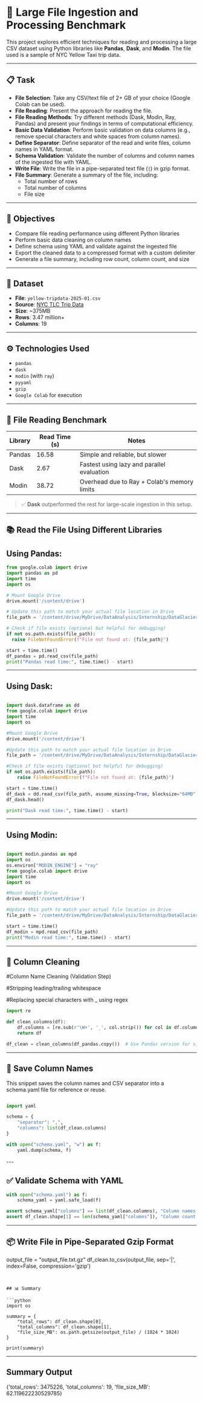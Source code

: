 # 🚀 Large File Ingestion and Processing Benchmark

This project explores efficient techniques for reading and processing a large CSV dataset using Python libraries like **Pandas**, **Dask**, and **Modin**. The file used is a sample of NYC Yellow Taxi trip data.

---

## 📋 Task

- **File Selection**: Take any CSV/text file of 2+ GB of your choice (Google Colab can be used).
- **File Reading**: Present the approach for reading the file.
- **File Reading Methods**: Try different methods (Dask, Modin, Ray, Pandas) and present your findings in terms of computational efficiency.
- **Basic Data Validation**: Perform basic validation on data columns (e.g., remove special characters and white spaces from column names).
- **Define Separator**: Define separator of the read and write files, column names in YAML format.
- **Schema Validation**: Validate the number of columns and column names of the ingested file with YAML.
- **Write File**: Write the file in a pipe-separated text file (`|`) in gzip format.
- **File Summary**: Generate a summary of the file, including:
  - Total number of rows
  - Total number of columns
  - File size

---

## 📌 Objectives

- Compare file reading performance using different Python libraries
- Perform basic data cleaning on column names
- Define schema using YAML and validate against the ingested file
- Export the cleaned data to a compressed format with a custom delimiter
- Generate a file summary, including row count, column count, and size

---

## 📂 Dataset

- **File**: `yellow-tripdata-2025-01.csv`
- **Source**: [NYC TLC Trip Data](https://www.nyc.gov/site/tlc/about/tlc-trip-record-data.page)
- **Size**: ~375MB
- **Rows**: 3.47 million+
- **Columns**: 19

---

## ⚙️ Technologies Used

- `pandas`
- `dask`
- `modin` (with `ray`)
- `pyyaml`
- `gzip`
- `Google Colab` for execution

---

## 🚀 File Reading Benchmark

| **Library** | **Read Time (s)** | **Notes** |
|-------------|-------------------|-----------|
| Pandas      | 16.58             | Simple and reliable, but slower |
| Dask        | 2.67              | Fastest using lazy and parallel evaluation |
| Modin       | 38.72             | Overhead due to Ray + Colab's memory limits |

> ✅ **Dask** outperformed the rest for large-scale ingestion in this setup.

---

## 📚 Read the File Using Different Libraries


## Using Pandas:
```python
from google.colab import drive
import pandas as pd
import time
import os

# Mount Google Drive
drive.mount('/content/drive')

# Update this path to match your actual file location in Drive
file_path = '/content/drive/MyDrive/DataAnalysis/Internship/DataGlaciers/Week-6/yellow-tripdata-2025-01.csv'

# Check if file exists (optional but helpful for debugging)
if not os.path.exists(file_path):
  raise FileNotFoundError(f"File not found at: {file_path}")

start = time.time()
df_pandas = pd.read_csv(file_path)
print("Pandas read time:", time.time() - start)

```
---

## Using Dask:

```python

import dask.dataframe as dd
from google.colab import drive
import time
import os

#Mount Google Drive
drive.mount('/content/drive')

#Update this path to match your actual file location in Drive
file_path = '/content/drive/MyDrive/DataAnalysis/Internship/DataGlaciers/Week-6/yellow-tripdata-2025-01.csv'

#Check if file exists (optional but helpful for debugging)
if not os.path.exists(file_path):
    raise FileNotFoundError(f"File not found at: {file_path}")

start = time.time()
df_dask = dd.read_csv(file_path, assume_missing=True, blocksize="64MB")
df_dask.head()

print("Dask read time:", time.time() - start)

```
---

## Using Modin:

```python

import modin.pandas as mpd
import os
os.environ["MODIN_ENGINE"] = "ray"
from google.colab import drive
import time
import os

#Mount Google Drive
drive.mount('/content/drive')

#Update this path to match your actual file location in Drive
file_path = '/content/drive/MyDrive/DataAnalysis/Internship/DataGlaciers/Week-6/yellow-tripdata-2025-01.csv'

start = time.time()
df_modin = mpd.read_csv(file_path)
print("Modin read time:", time.time() - start)

```
---

## 🧹 Column Cleaning


#Column Name Cleaning (Validation Step)

#Stripping leading/trailing whitespace

#Replacing special characters with _ using regex


```python 
import re

def clean_columns(df):
    df.columns = [re.sub(r'\W+', '_', col.strip()) for col in df.columns]
    return df

df_clean = clean_columns(df_pandas.copy())  # Use Pandas version for simplicity

```
---

## 💾 Save Column Names

This snippet saves the column names and CSV separator into a schema.yaml file for reference or reuse.

```python

import yaml

schema = {
    "separator": ",",
    "columns": list(df_clean.columns)
}

with open("schema.yaml", "w") as f:
    yaml.dump(schema, f)

```
---<br>

## ✅ Validate Schema with YAML

```python
with open("schema.yaml") as f:
    schema_yaml = yaml.safe_load(f)

assert schema_yaml["columns"] == list(df_clean.columns), "Column names don't match"
assert df_clean.shape[1] == len(schema_yaml["columns"]), "Column count mismatch"


```
---

## 📦 Write File in Pipe-Separated Gzip Format


output_file = "output_file.txt.gz"
df_clean.to_csv(output_file, sep='|', index=False, compression='gzip')

```


## 📊 Summary

```python 
import os

summary = {
    "total_rows": df_clean.shape[0],
    "total_columns": df_clean.shape[1],
    "file_size_MB": os.path.getsize(output_file) / (1024 * 1024)
}

print(summary)
```
---

## Summary Output

{'total_rows': 3475226, 'total_columns': 19, 'file_size_MB': 62.119622230529785}






